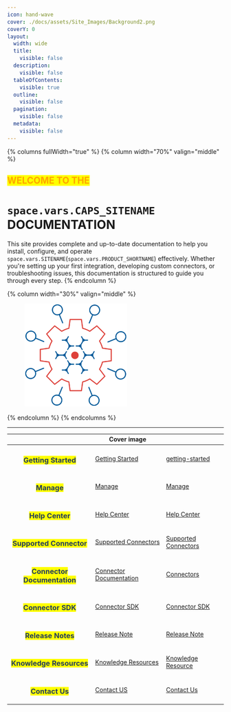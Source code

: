 ```yaml
---
icon: hand-wave
cover: ./docs/assets/Site_Images/Background2.png
coverY: 0
layout:
  width: wide
  title:
    visible: false
  description:
    visible: false
  tableOfContents:
    visible: true
  outline:
    visible: false
  pagination:
    visible: false
  metadata:
    visible: false
---
```


{% columns fullWidth="true" %}
{% column width="70%" valign="middle" %}  

## <mark style="color:orange;">**WELCOME TO THE**</mark>

# **<code class="expression">space.vars.CAPS_SITENAME</code> DOCUMENTATION**
This site provides complete and up-to-date documentation to help you install, configure, and operate <code class="expression">space.vars.SITENAME</code>(<code class="expression">space.vars.PRODUCT_SHORTNAME</code>) effectively. Whether you're setting up your first integration, developing custom connectors, or troubleshooting issues, this documentation is structured to guide you through every step.
{% endcolumn %}  

{% column width="30%" valign="middle" %}
<figure><img src="./docs/assets/Site_Images/SideLogo.png" alt="" width="239"><figcaption></figcaption></figure>

{% endcolumn %}
{% endcolumns %}



***

<table data-view="cards">
   <thead>
      <tr>
         <th align="center"></th>
         <th data-hidden data-card-cover data-type="image">Cover image</th>
         <th data-hidden data-card-target data-type="content-ref"></th>
      </tr>
   </thead>
   <tbody>
      <tr>
         <td align="center"><h3><mark style="color:#233C5D">Getting Started</mark></h3></td>
         <td><a href="docs/assets/Site_Images/Getting_Started.png">Getting Started</a></td>
         <td><a href="docs/getting-started/README.md">getting-started</a></td>
      </tr>
      <tr>
         <td align="center"><h3><mark style="color:#233C5D">Manage</mark></h3></td>
         <td><a href="docs/assets/Site_Images/Manage.png">Manage</a></td>
         <td><a href="docs/manage/README.md">Manage</a></td>
      </tr>
      <tr>
         <td align="center"><h3><mark style="color:#233C5D">Help Center</mark></h3></td>
         <td><a href="docs/assets/Site_Images/Help _Center.png">Help Center</a></td>
         <td><a href="docs/help-center/README.md">Help Center</a></td>
      </tr>
      <tr>
         <td align="center"><h3><mark style="color:#233C5D">Supported Connector</mark></h3></td>
         <td><a href="docs/assets/Site_Images/Supported_Connectors.png">Supported Connectors</a></td>
         <td><a href="docs/supported-connectors/systems-supported.md">Supported Connectors</a></td>
      </tr>
      <tr>
         <td align="center"><h3><mark style="color:#233C5D">Connector Documentation</mark></h3></td>
         <td><a href="docs/assets/Site_Images/Connector_Documentation.png">Connector Documentation</a></td>
         <td><a href="docs/connectors/connectors.md">Connectors</a></td>
      </tr>
      <tr>
         <td align="center"><h3><mark style="color:#233C5D">Connector SDK</mark></h3></td>
         <td><a href="docs/assets/Site_Images/Connector_SDK.png">Connector SDK</a></td>
         <td><a href="docs/connector-sdk/README.md">Connector SDK</a></td>
      </tr>
      <tr>
         <td align="center"><h3><mark style="color:#233C5D">Release Notes</mark></h3></td>
         <td><a href="docs/assets/Site_Images/Release_Note.png">Release Note</a></td>
         <td><a href="docs/release-notes/release-notes.md">Release Note</a></td>
      </tr>
      <tr>
         <td align="center"><h3><mark style="color:#233C5D">Knowledge Resources</mark></h3></td>
         <td><a href="docs/assets/Site_Images/Knowledge_Resources.png">Knowledge Resources</a></td>
         <td><a href="docs/knowledge-resources/README.md">Knowledge Resource</a></td>
      </tr>
      <tr>
         <td align="center"><h3><mark style="color:#233C5D">Contact Us</mark></h3></td>
         <td><a href="docs/assets/Site_Images/Contact_US.png">Contact US</a></td>
         <td><a href="https://www.opshub.com/contact-us/">Contact Us</a></td>
      </tr>
   </tbody>
</table>  

